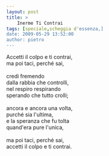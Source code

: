```yaml
---
layout: post
title: >
    Inerme Ti Contrai
tags: [speciale,scheggia d'essenza,]
date: 2009-05-29 13:52:00
author: pietro
---
```

Accetti il colpo e ti contrai,<br/>ma poi taci, perché sai,<br/><br/>credi fremendo<br/>dalla rabbia che controlli,<br/>nel respiro respirando<br/>sperando che tutto crolli;<br/><br/>ancora e ancora una volta,<br/>purché sia l'ultima,<br/>e la speranza che fu tolta<br/>quand'era pure l'unica,<br/><br/>ma poi taci, perché sai,<br/>accetti il colpo e ti contrai.
